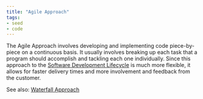 ```yaml
---
title: "Agile Approach"
tags:
- seed
- code
---
```


The Agile Approach involves developing and implementing code piece-by-piece on a continuous basis.  It usually involves breaking up each task that a program should accomplish and tackling each one individually. Since this approach to the [Software Development Lifecycle](Software%20Development%20Lifecycle.md) is much more flexible, it allows for faster delivery times and more involvement and feedback from the customer.

See also: [Waterfall Approach](Waterfall%20Approach.md) 